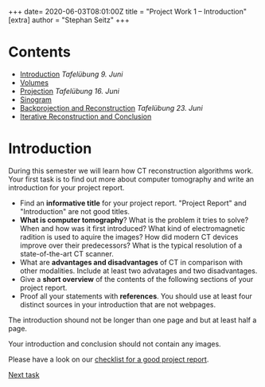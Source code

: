+++
date= 2020-06-03T08:01:00Z
title = "Project Work 1 – Introduction"
[extra]
author = "Stephan Seitz"
+++

# Contents

- [Introduction](../introduction) *Tafelübung 9. Juni*
- [Volumes](../volume)
- [Projection](../projection) *Tafelübung 16. Juni*
- [Sinogram](../sinogram)
- [Backprojection and Reconstruction](../backprojection) *Tafelübung 23. Juni*
- [Iterative Reconstruction and Conclusion](../reconstruction)

<!--# Our Goal-->

<!--The goal for this year project work is to reconstruct a computer tomography (CT) volume from multiple (simulated) X-ray images.-->
<!--You can download these images from studOn.-->

<!--Open ImageJ in a file `src/main/java/project/Playground.java`. Use this file to try things out. We won't correct it.-->

<!--```java-->
<!--package project;-->

<!--class Playground {-->

<!--public static void main(String[] args) {-->
<!--(new ij.ImageJ()).exitWhenQuitting(true);-->

<!--}-->

<!--}-->
<!--```-->

<!--Open `projections.tif` by dragging it onto ImageJ.-->

<!--<video controls loop>-->
  <!--<source src="../drag_drop.webm" type="video/webm">-->
<!--</video> -->

<!--**HINT FOR TUTORS: NEEDS TO BE REPLACED BY REAL PROJECTIONS!!!**-->

# Introduction

During this semester we will learn how CT reconstruction algorithms work.
Your first task is to find out more about computer tomography and write an introduction for your project report.

- Find an **informative title** for your project report. "Project Report" and "Introduction" are not good titles.
- **What is computer tomography**?
  What is the problem it tries to solve? When and how was it first introduced?
  What kind of electromagnetic radition is used to aquire the images?
  How did modern CT devices improve over their predecessors? What is the typical resolution of a state-of-the-art CT scanner.
- What are **advantages and disadvantages** of CT in comparison with other modalities. Include at least two advatages and
  two disadvantages.
- Give a **short overview** of the contents of the following sections of your project report.
- Proof all your statements with **references**. You should use at least four distinct sources in your introduction that are
  not webpages.

The introduction shound not be longer than one page and but at least half a page. 
<!--Whenever we refer to the maximum length of a section we're not counting figures and tables and just consider the length-->
<!--of the text.-->
Your introduction and conclusion should not contain any images.

Please have a look on our [checklist for a good project report](../checklist).

[Next task](../volume)

